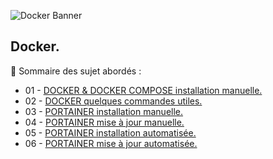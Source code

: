 ![Docker Banner](https://thingsolver.com/wp-content/uploads/docker-cover.png)

## Docker.

👋 Sommaire des sujet abordés :

- 01 - [DOCKER & DOCKER COMPOSE installation manuelle.](DOCKER-et-DOCKER-COMPOSE-Installation-manuelle.md)
- 02 - [DOCKER quelques commandes utiles.](DOCKER-Quelques-commandes-utiles.md)
- 03 - [PORTAINER installation manuelle.](PORTAINER-Installation-manuelle.md)
- 04 - [PORTAINER mise à jour manuelle.](PORTAINER-Mise-à-jour-manuelle.md)
- 05 - [PORTAINER installation automatisée.](PORTAINER-Installation-automatisée.md)
- 06 - [PORTAINER mise à jour automatisée.](PORTAINER-Mise-à-jour-automatisée.md)

